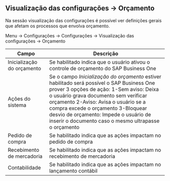 ## Visualização das configurações -> Orçamento
Na sessão visualização das configurações é possível ver definições gerais que afetam os processos que envolva orçamento.

Menu -> Configurações -> Configurações -> Visualização das configurações -> Orçamento

|Campo|Descrição|
|---|---|
|Inicialização do orçamento|Se habilitado indica que o usuário ativou o controle de orçamento do SAP Business One|
|Ações do sistema|Se o campo *Inicialização do orçamento* estiver habilitado será possível o SAP Business One prover 3 opções de ação: 1-Sem aviso: Deixa o usuário grava documento sem verificar orçamento 2-Aviso: Avisa o usuário se a compra excede o orçamento 3-Bloquear desvio de orçamento: Impede o usuário de inserir o documento caso o mesmo ultrapasse o orçamento|
|Pedido de compra|Se habilitado indica que as ações impactam no pedido de compra|
|Recebimento de mercadoria|Se habilitado indica que as ações impactam no recebimento de mercadoria|
|Contabilidade|Se habilitado indica que as ações impactam no lançamento contábil|